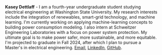 **Kasey Dettlaff** - I am a fourth-year undergraduate student studying electrical engineering at Washington State University. My research interests include the integration of renewables, smart-grid technology, and machine learning. I'm currently working on applying machine-learning concepts to building power consumption modeling. I also intern at Schweitzer Engineering Laboratories with a focus on power system protection. My ultimate goal is to make power safer, more sustainable, and more equitable. I'm projected to graduate in Fall 2024, after which I plan to pursue a Master's in electrical engineering. [Email](mailto:kelsi.dettlaff@wsu.edu), [LinkedIn](https://www.linkedin.com/in/kelsi-dettlaff-851642186/), [GitHub](https://github.com/KaseyDettlaff).
